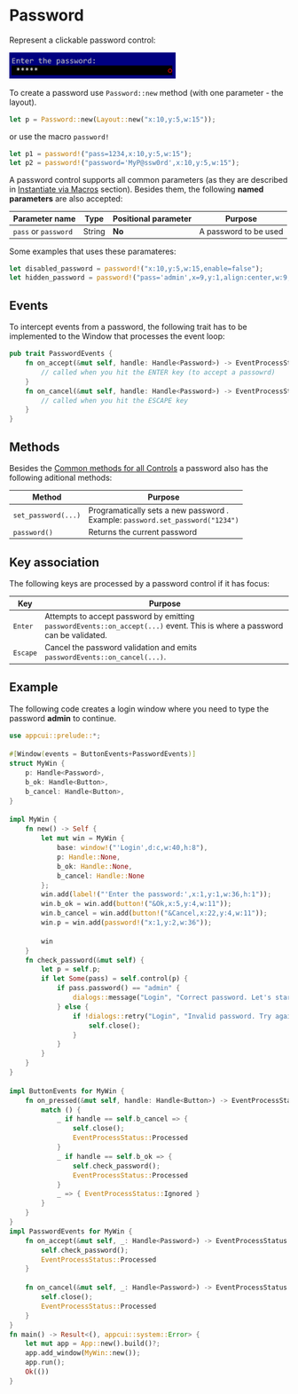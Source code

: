 # Password

Represent a clickable password control:

<img src="img/password.png" width=300/>

To create a password use `Password::new` method (with one parameter - the layout).
```rs
let p = Password::new(Layout::new("x:10,y:5,w:15"));
```
or use the macro `password!`
```rs
let p1 = password!("pass=1234,x:10,y:5,w:15");
let p2 = password!("password='MyP@ssw0rd',x:10,y:5,w:15");
```

A password control supports all common parameters (as they are described in [Instantiate via Macros](../instantiate_via_macros.md) section). Besides them, the following **named parameters** are also accepted:

| Parameter name       | Type   | Positional parameter | Purpose               |
| -------------------- | ------ | -------------------- | --------------------- |
| `pass` or `password` | String | **No**               | A password to be used |


Some examples that uses these paramateres:
```rs
let disabled_password = password!("x:10,y:5,w:15,enable=false");
let hidden_password = password!("pass='admin',x=9,y:1,align:center,w:9,visible=false");
```

## Events
To intercept events from a password, the following trait has to be implemented to the Window that processes the event loop:
```rs
pub trait PasswordEvents {
    fn on_accept(&mut self, handle: Handle<Password>) -> EventProcessStatus {
        // called when you hit the ENTER key (to accept a passowrd)
    }
    fn on_cancel(&mut self, handle: Handle<Password>) -> EventProcessStatus {
        // called when you hit the ESCAPE key
    }
}
```

## Methods

Besides the [Common methods for all Controls](../common_methods.md) a password also has the following aditional methods:

| Method              | Purpose                                                                           |
| ------------------- | --------------------------------------------------------------------------------- |
| `set_password(...)` | Programatically sets a new password .<br>Example: `password.set_password("1234")` |
| `password()`        | Returns the current password                                                      |

## Key association

The following keys are processed by a password control if it has focus:

| Key      | Purpose                                                                                                                     |
| -------- | --------------------------------------------------------------------------------------------------------------------------- |
| `Enter`  | Attempts to accept password by emitting `passwordEvents::on_accept(...)` event.  This is where a password can be validated. |
| `Escape` | Cancel the password validation and emits `passwordEvents::on_cancel(...)`.                                                  |


## Example

The following code creates a login window where you need to type the password **admin** to continue.

```rs
use appcui::prelude::*;

#[Window(events = ButtonEvents+PasswordEvents)]
struct MyWin {
    p: Handle<Password>,
    b_ok: Handle<Button>,
    b_cancel: Handle<Button>,
}

impl MyWin {
    fn new() -> Self {
        let mut win = MyWin {
            base: window!("'Login',d:c,w:40,h:8"),
            p: Handle::None,
            b_ok: Handle::None,
            b_cancel: Handle::None
        };
        win.add(label!("'Enter the password:',x:1,y:1,w:36,h:1"));
        win.b_ok = win.add(button!("&Ok,x:5,y:4,w:11"));
        win.b_cancel = win.add(button!("&Cancel,x:22,y:4,w:11"));
        win.p = win.add(password!("x:1,y:2,w:36"));

        win
    }
    fn check_password(&mut self) {
        let p = self.p;
        if let Some(pass) = self.control(p) {
            if pass.password() == "admin" {
                dialogs::message("Login", "Correct password. Let's start !");
            } else {
                if !dialogs::retry("Login", "Invalid password. Try again ?") {
                    self.close();
                }
            }
        }
    }
}

impl ButtonEvents for MyWin {
    fn on_pressed(&mut self, handle: Handle<Button>) -> EventProcessStatus {
        match () {
            _ if handle == self.b_cancel => {
                self.close();
                EventProcessStatus::Processed
            }
            _ if handle == self.b_ok => {
                self.check_password();
                EventProcessStatus::Processed
            }
            _ => { EventProcessStatus::Ignored }
        }
    }
}
impl PasswordEvents for MyWin {
    fn on_accept(&mut self, _: Handle<Password>) -> EventProcessStatus {
        self.check_password();
        EventProcessStatus::Processed
    }

    fn on_cancel(&mut self, _: Handle<Password>) -> EventProcessStatus {
        self.close();
        EventProcessStatus::Processed
    }
}
fn main() -> Result<(), appcui::system::Error> {
    let mut app = App::new().build()?;
    app.add_window(MyWin::new());
    app.run();
    Ok(())
}
```